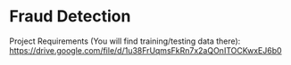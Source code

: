  # Fraud Detection

Project Requirements (You will find training/testing data there): https://drive.google.com/file/d/1u38FrUqmsFkRn7x2aQOnITOCKwxEJ6b0

